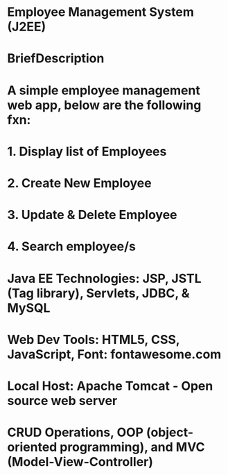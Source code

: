 # Employee Management System (J2EE)

# BriefDescription
# A simple employee management web app, below are the following fxn:
# 1. Display list of Employees
# 2. Create New Employee
# 3. Update & Delete Employee
# 4. Search employee/s


# Java EE Technologies: JSP, JSTL (Tag library), Servlets, JDBC, & MySQL
# Web Dev Tools: HTML5, CSS, JavaScript, Font: fontawesome.com
# Local Host: Apache Tomcat - Open source web server
# CRUD Operations, OOP (object-oriented programming), and MVC (Model-View-Controller)
